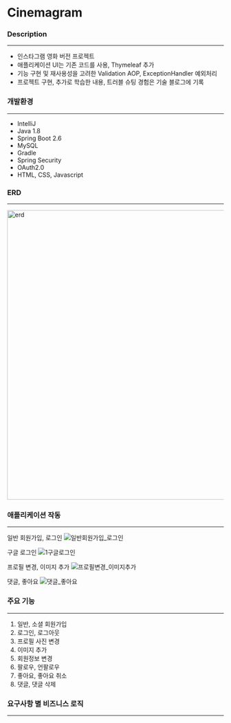 # Cinemagram
### Description
***
- 인스타그램 영화 버전 프로젝트
- 애플리케이션 UI는 기존 코드를 사용, Thymeleaf 추가
- 기능 구현 및 재사용성을 고려한 Validation AOP, ExceptionHandler 예외처리
- 프로젝트 구현, 추가로 학습한 내용, 트러블 슈팅 경험은 기술 블로그에 기록

### 개발환경
***
- IntelliJ
- Java 1.8 
- Spring Boot 2.6
- MySQL
- Gradle
- Spring Security
- OAuth2.0
- HTML, CSS, Javascript

### ERD
***
<img width="674" alt="erd" src="https://user-images.githubusercontent.com/78125105/219604377-3fd6c117-5ccd-4cc5-bebd-44e2622b9fe3.png">  

### 애플리케이션 작동
***
일반 회원가입, 로그인
![일반회원가입_로그인](https://user-images.githubusercontent.com/78125105/219614655-725d9e28-57c8-4c12-b0c5-0057e52420eb.gif)

구글 로그인
![1구글로그인](https://user-images.githubusercontent.com/78125105/219613710-e39fbffe-b1a6-4407-b5c4-5b87aaec0386.gif)

프로필 변경, 이미지 추가
![프로필변경_이미지추가](https://user-images.githubusercontent.com/78125105/219615464-dd3a89d1-a4b7-4171-b610-0a582720b3d7.gif)

댓글, 좋아요
![댓글_좋아요](https://user-images.githubusercontent.com/78125105/219616194-a0006734-bcb6-4e9a-8a3d-c984c91c463d.gif)


### 주요 기능
***
1. 일반, 소셜 회원가입
2. 로그인, 로그아웃
3. 프로필 사진 변경
4. 이미지 추가
5. 회원정보 변경
6. 팔로우, 언팔로우
7. 좋아요, 좋아요 취소
8. 댓글, 댓글 삭제

### 요구사항 별 비즈니스 로직
***



